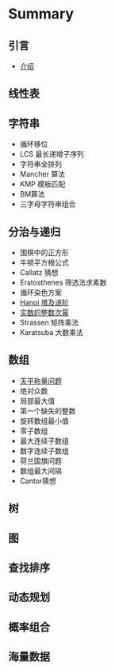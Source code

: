 # Summary

## 引言

* [介绍](README.md)

## 线性表

## 字符串

* 循环移位
* LCS 最长递增子序列
* 字符串全排列
* Mancher 算法
* KMP 模板匹配
* BM算法
* 三字母字符串组合

## 分治与递归

* 围棋中的正方形
* 牛顿平方根公式
* Callatz 猜想
* Eratosthenes 筛选法求素数
* 循环染色方案
* [Hanoi 塔及进阶](fen-zhi-yu-di-gui/hanoi-ta-ji-jin-jie.md)
* [实数的整数次幂](fen-zhi-yu-di-gui/shi-shu-de-zheng-shu-ci-mi.md)
* Strassen 矩阵乘法
* Karatsuba 大数乘法

## 数组

* [天平称量问题](shu-zu/tian-ping-cheng-liang-wen-ti.md)
* 绝对众数
* 局部最大值
* 第一个缺失的整数
* 旋转数组最小值
* 零子数组
* 最大连续子数组
* 数字连续子数组
* 荷兰国旗问题
* 数组最大间隔
* Cantor猜想

## 树

## 图

## 查找排序

## 动态规划

## 概率组合

## 海量数据

